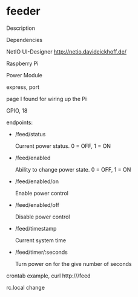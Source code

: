 # feeder

Description

Dependencies

NetIO UI-Designer
http://netio.davideickhoff.de/

Raspberry Pi

Power Module

express, port

page I found for wiring up the Pi

GPIO, 18

endpoints:
* /feed/status

   Current power status. 0 = OFF, 1 = ON

* /feed/enabled

   Ability to change power state. 0 = OFF, 1 = ON

* /feed/enabled/on

   Enable power control

* /feed/enabled/off

   Disable power control

* /feed/timestamp

   Current system time

* /feed/timer/:seconds

   Turn power on for the give number of seconds

crontab example, curl http://<host>/feed

rc.local change

